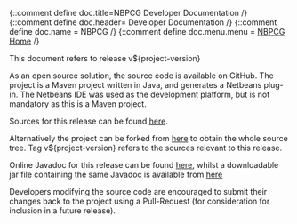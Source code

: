 {::comment define doc.title=NBPCG Developer Documentation /}
{::comment define doc.header= Developer Documentation /}
{::comment define doc.name = NBPCG /}
{::comment define doc.menu.menu = [NBPCG Home](index.html) /}

This document refers to release v${project-version}

As an open source solution, the source code
is available on GitHub. The project is a Maven project written in Java, and
generates a Netbeans plug-in.  The Netbeans IDE was used as
the development platform, but is not mandatory as this is a Maven project.

Sources for this release can be found [here](https://github.com/Richard-Linsdale/nbpcg/releases/tag/v${project-version}).

Alternatively the project can be forked from [here](https://github.com/Richard-Linsdale/nbpcg)
to obtain the whole source tree.  Tag v${project-version} refers to the sources
relevant to this release.

Online Javadoc for this release can be found
[here](javadoc/index.html),
whilst a downloadable jar file containing the same Javadoc is available from
[here](http://www.rlinsdale.org.uk/repository/uk/org/rlinsdale/nbpcg/${project-version}/nbpcg-${project-version}-javadoc.jar)

Developers modifying the source code are encouraged to submit their changes
back to the project using a Pull-Request (for consideration for
inclusion in a future release).
                